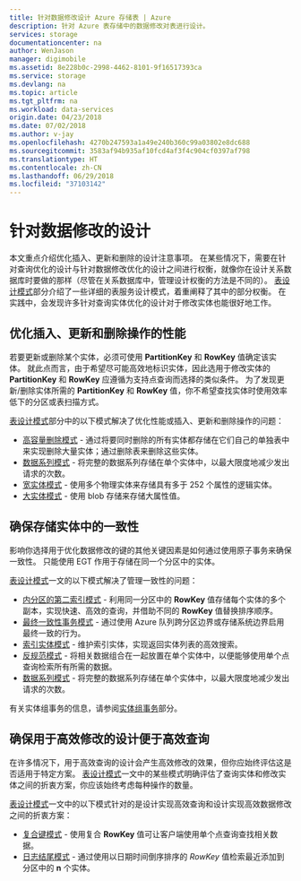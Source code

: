 ```yaml
---
title: 针对数据修改设计 Azure 存储表 | Azure
description: 针对 Azure 表存储中的数据修改对表进行设计。
services: storage
documentationcenter: na
author: WenJason
manager: digimobile
ms.assetid: 8e228b0c-2998-4462-8101-9f16517393ca
ms.service: storage
ms.devlang: na
ms.topic: article
ms.tgt_pltfrm: na
ms.workload: data-services
origin.date: 04/23/2018
ms.date: 07/02/2018
ms.author: v-jay
ms.openlocfilehash: 4270b247593a1a49e240b360c99a03802e8dc688
ms.sourcegitcommit: 3583af94b935af10fcd4af3f4c904cf0397af798
ms.translationtype: HT
ms.contentlocale: zh-CN
ms.lasthandoff: 06/29/2018
ms.locfileid: "37103142"
---
```

# <a name="design-for-data-modification"></a>针对数据修改的设计
本文重点介绍优化插入、更新和删除的设计注意事项。 在某些情况下，需要在针对查询优化的设计与针对数据修改优化的设计之间进行权衡，就像你在设计关系数据库时要做的那样（尽管在关系数据库中，管理设计权衡的方法是不同的）。 [表设计模式](#table-design-patterns)部分介绍了一些详细的表服务设计模式，着重阐释了其中的部分权衡。 在实践中，会发现许多针对查询实体优化的设计对于修改实体也能很好地工作。  

## <a name="optimize-the-performance-of-insert-update-and-delete-operations"></a>优化插入、更新和删除操作的性能
若要更新或删除某个实体，必须可使用 **PartitionKey** 和 **RowKey** 值确定该实体。 就此点而言，由于希望尽可能高效地标识实体，因此选用于修改实体的 **PartitionKey** 和 **RowKey** 应遵循为支持点查询而选择的类似条件。 为了发现更新/删除实体所需的 **PartitionKey** 和 **RowKey** 值，你不希望查找实体时使用效率低下的分区或表扫描方式。  

[表设计模式](#table-design-patterns)部分中的以下模式解决了优化性能或插入、更新和删除操作的问题：  

* [高容量删除模式](table-storage-design-patterns.md#high-volume-delete-pattern) - 通过将要同时删除的所有实体都存储在它们自己的单独表中来实现删除大量实体；通过删除表来删除这些实体。  
* [数据系列模式](table-storage-design-patterns.md#data-series-pattern) - 将完整的数据系列存储在单个实体中，以最大限度地减少发出请求的次数。  
* [宽实体模式](table-storage-design-patterns.md#wide-entities-pattern) - 使用多个物理实体来存储具有多于 252 个属性的逻辑实体。  
* [大实体模式](table-storage-design-patterns.md#large-entities-pattern) - 使用 blob 存储来存储大属性值。  

## <a name="ensure-consistency-in-your-stored-entities"></a>确保存储实体中的一致性
影响你选择用于优化数据修改的键的其他关键因素是如何通过使用原子事务来确保一致性。 只能使用 EGT 作用于存储在同一个分区中的实体。  

[表设计模式](table-storage-design-patterns.md)一文的以下模式解决了管理一致性的问题：  

* [内分区的第二索引模式](table-storage-design-patterns.md#intra-partition-secondary-index-pattern) - 利用同一分区中的 **RowKey** 值存储每个实体的多个副本，实现快速、高效的查询，并借助不同的 **RowKey** 值替换排序顺序。  
* [最终一致性事务模式](table-storage-design-patterns.md#eventually-consistent-transactions-pattern) - 通过使用 Azure 队列跨分区边界或存储系统边界启用最终一致的行为。
* [索引实体模式](table-storage-design-patterns.md#index-entities-pattern) - 维护索引实体，实现返回实体列表的高效搜索。  
* [反规范模式](table-storage-design-patterns.md#denormalization-pattern) - 将相关数据组合在一起放置在单个实体中，以便能够使用单个点查询检索所有所需的数据。  
* [数据系列模式](table-storage-design-patterns.md#data-series-pattern) - 将完整的数据系列存储在单个实体中，以最大限度地减少发出请求的次数。  

有关实体组事务的信息，请参阅[实体组事务](table-storage-design.md#entity-group-transactions)部分。  

## <a name="ensure-your-design-for-efficient-modifications-facilitates-efficient-queries"></a>确保用于高效修改的设计便于高效查询
在许多情况下，用于高效查询的设计会产生高效修改的效果，但你应始终评估这是否适用于特定方案。 [表设计模式](table-storage-design-patterns.md)一文中的某些模式明确评估了查询实体和修改实体之间的折衷方案，你应该始终考虑每种操作的数量。  

[表设计模式](table-storage-design-patterns.md)一文中的以下模式针对的是设计实现高效查询和设计实现高效数据修改之间的折衷方案：  

* [复合键模式](table-storage-design-patterns.md#compound-key-pattern) - 使用复合 **RowKey** 值可让客户端使用单个点查询查找相关数据。  
* [日志结尾模式](table-storage-design-patterns.md#log-tail-pattern) - 通过使用以日期时间倒序排序的 *RowKey* 值检索最近添加到分区中的 **n** 个实体。  
